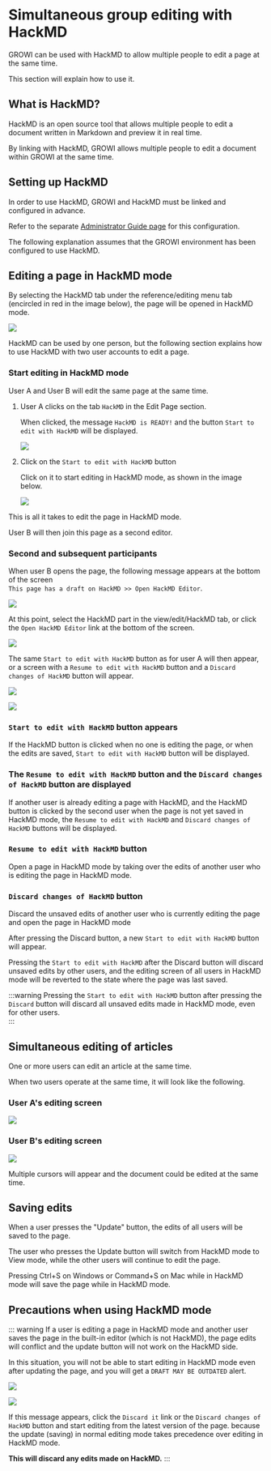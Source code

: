 # Simultaneous group editing with HackMD

GROWI can be used with HackMD to allow multiple people to edit a page at the same time.

This section will explain how to use it.


## What is HackMD?

HackMD is an open source tool that allows multiple people to edit a document written in Markdown and preview it in real time.

By linking with HackMD, GROWI allows multiple people to edit a document within GROWI at the same time.


## Setting up HackMD

In order to use HackMD, GROWI and HackMD must be linked and configured in advance.

Refer to the separate [Administrator Guide page](/admin-guide/admin-cookbook/integrate-with-hackmd.html) for this configuration.

The following explanation assumes that the GROWI environment has been configured to use HackMD.


## Editing a page in HackMD mode

By selecting the HackMD tab under the reference/editing menu tab (encircled in red in the image below), the page will be opened in HackMD mode.

![](./images/HackMD1.png)

HackMD can be used by one person, but the following section explains how to use HackMD with two user accounts to edit a page.


### Start editing in HackMD mode

User A and User B will edit the same page at the same time.

1. User A clicks on the tab `HackMD` in the Edit Page section.

   When clicked, the message `HackMD is READY!` and the button `Start to edit with HackMD` will be displayed.

   ![](./images/HackMD2-6.png)

2. Click on the `Start to edit with HackMD` button

   Click on it to start editing in HackMD mode, as shown in the image below.

   ![](./images/HackMD3.png)

This is all it takes to edit the page in HackMD mode.

User B will then join this page as a second editor.


### Second and subsequent participants

When user B opens the page, the following message appears at the bottom of the screen  
`This page has a draft on HackMD >> Open HackMD Editor`.

![](./images/HackMD4.png)

At this point, select the HackMD part in the view/edit/HackMD tab, or click the `Open HackMD Editor` link at the bottom of the screen.  

![](./images/HackMD5.png)

The same `Start to edit with HackMD` button as for user A will then appear, or a screen with a `Resume to edit with HackMD` button and a `Discard changes of HackMD` button will appear.

![](./images/HackMD2-6.png)

![](./images/HackMD7.png)


### `Start to edit with HackMD` button appears

If the HackMD button is clicked when no one is editing the page, or when the edits are saved, `Start to edit with HackMD` button will be displayed.


### The `Resume to edit with HackMD` button and the `Discard changes of HackMD` button are displayed

If another user is already editing a page with HackMD, and the HackMD button is clicked by the second user when the page is not yet saved in HackMD mode, the `Resume to edit with HackMD` and `Discard changes of HackMD` buttons will be displayed.  


### `Resume to edit with HackMD` button

Open a page in HackMD mode by taking over the edits of another user who is editing the page in HackMD mode.


### `Discard changes of HackMD` button

Discard the unsaved edits of another user who is currently editing the page and open the page in HackMD mode

After pressing the Discard button, a new `Start to edit with HackMD` button will appear.

Pressing the `Start to edit with HackMD` after the Discard button will discard unsaved edits by other users, and the editing screen of all users in HackMD mode will be reverted to the state where the page was last saved.

:::warning
Pressing the `Start to edit with HackMD` button after pressing the `Discard` button will discard all unsaved edits made in HackMD mode, even for other users.  
:::


## Simultaneous editing of articles

One or more users can edit an article at the same time.

When two users operate at the same time, it will look like the following.


### User A's editing screen
<!-- TODO: Update photo -->
![](./images/HackMD_editing1.gif)


### User B's editing screen
<!-- TODO: Update photo -->
![](./images/HackMD_editing2.gif)

Multiple cursors will appear and the document could be edited at the same time.


## Saving edits

When a user presses the "Update" button, the edits of all users will be saved to the page.

The user who presses the Update button will switch from HackMD mode to View mode, while the other users will continue to edit the page.

Pressing Ctrl+S on Windows or Command+S on Mac while in HackMD mode will save the page while in HackMD mode.


## Precautions when using HackMD mode

::: warning
If a user is editing a page in HackMD mode and another user saves the page in the built-in editor (which is not HackMD), the page edits will conflict and the update button will not work on the HackMD side.

In this situation, you will not be able to start editing in HackMD mode even after updating the page, and you will get a `DRAFT MAY BE OUTDATED` alert.
<!-- TODO: Update photo -->
![](./images/HackMD8.png)
<!-- TODO: Update photo -->
![](./images/HackMD9.png)

If this message appears,
  click the `Discard it` link or the `Discard changes of HackMD` button
and start editing from the latest version of the page.
because the update (saving) in normal editing mode takes precedence over editing in HackMD mode.  

**This will discard any edits made on HackMD.**
:::
